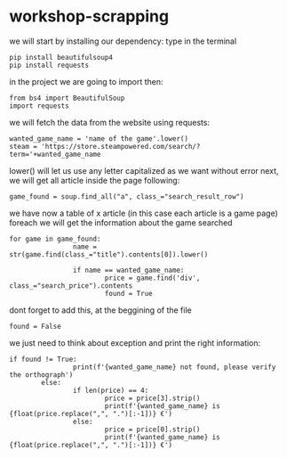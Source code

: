 # workshop-scrapping

we will start by installing our dependency:
type in the terminal
```
pip install beautifulsoup4
pip install requests
```

in the project we are going to import then:
```
from bs4 import BeautifulSoup
import requests
```

we will fetch the data from the website using requests:
```
wanted_game_name = 'name of the game'.lower()
steam = 'https://store.steampowered.com/search/?term='+wanted_game_name
```

lower() will let us use any letter capitalized as we want without error
next, we will get all article inside the page following:

```
game_found = soup.find_all("a", class_="search_result_row")
```

we have now a table of x article (in this case each article is a game page)
foreach we will get the information about the game searched
```
for game in game_found:
                name = str(game.find(class_="title").contents[0]).lower()

                if name == wanted_game_name:
                        price = game.find('div', class_="search_price").contents
                        found = True
```
dont forget to add this, at the beggining of the file
```
found = False
```

we just need to think about exception and print the right information:
```
if found != True:
                print(f'{wanted_game_name} not found, please verify the orthograph')
        else:
                if len(price) == 4:
                        price = price[3].strip()
                        print(f'{wanted_game_name} is {float(price.replace(",", ".")[:-1])} €')
                else:   
                        price = price[0].strip()
                        print(f'{wanted_game_name} is {float(price.replace(",", ".")[:-1])} €')
```

                        
